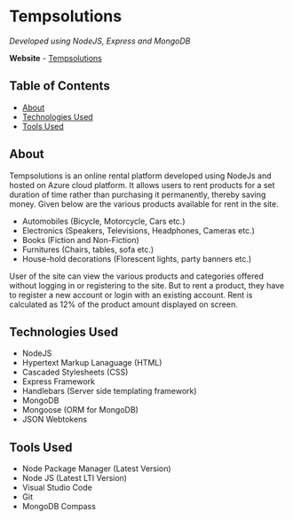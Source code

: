 # Tempsolutions

*Developed using NodeJS, Express and MongoDB*

**Website** - [Tempsolutions](https://tempsolutions.azurewebsites.net)

## Table of Contents

- [About](https://github.com/cfts-mkb/tempsolutions#about)
- [Technologies Used](https://github.com/cfts-mkb/tempsolutions#technologies-used)
- [Tools Used](https://github.com/cfts-mkb/tempsolutions#tools-used)

## About

Tempsolutions is an online rental platform developed using NodeJs and hosted on Azure cloud platform. It allows users to rent products for a set duration of time rather than purchasing it permanently, thereby saving money. Given below are the various products available for rent in the site.

- Automobiles (Bicycle, Motorcycle, Cars etc.)
- Electronics (Speakers, Televisions, Headphones, Cameras etc.)
- Books (Fiction and Non-Fiction)
- Furnitures (Chairs, tables, sofa etc.)
- House-hold decorations (Florescent lights, party banners etc.)

User of the site can view the various products and categories offered without logging in or registering to the site. But to rent a product, they have to register a new account or login with an existing account. Rent is calculated as 12% of the product amount displayed on screen.

## Technologies Used

- NodeJS
- Hypertext Markup Lanaguage (HTML)
- Cascaded Stylesheets (CSS)
- Express Framework
- Handlebars (Server side templating framework)
- MongoDB
- Mongoose (ORM for MongoDB)
- JSON Webtokens

## Tools Used

- Node Package Manager (Latest Version)
- Node JS (Latest LTI Version)
- Visual Studio Code
- Git
- MongoDB Compass